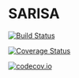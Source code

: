 # SARISA

[![Build Status](https://travis-ci.org/dressel/SARISA.jl.svg?branch=master)](https://travis-ci.org/dressel/SARISA.jl)

[![Coverage Status](https://coveralls.io/repos/dressel/SARISA.jl/badge.svg?branch=master&service=github)](https://coveralls.io/github/dressel/SARISA.jl?branch=master)

[![codecov.io](http://codecov.io/github/dressel/SARISA.jl/coverage.svg?branch=master)](http://codecov.io/github/dressel/SARISA.jl?branch=master)
